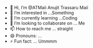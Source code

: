 - 👋 Hi, I’m @ATMaii Anujit Trassaru Maii
- 👀 I’m interested in ...Something
- 🌱 I’m currently learning ...Coding
- 💞️ I’m looking to collaborate on ... Me
- 📫 How to reach me ... straight
- 😄 Pronouns: ... 
- ⚡ Fun fact: ... Ummmm

<!---
ATMaii/ATMaii is a ✨ special ✨ repository because its `README.md` (this file) appears on your GitHub profile.
You can click the Preview link to take a look at your changes.
--->
